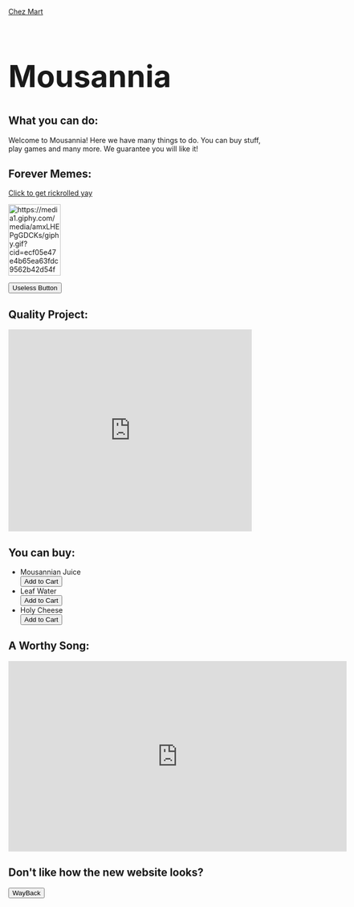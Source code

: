 <a href="mousannia.github.io/chezmart.htm" title="Visit Chez Mart" >Chez Mart</a>

<html>
<body>

<h1 title="The Best Website Ever" style="font-size:60px;">Mousannia</h1>

<h2>What you can do:</h2>

<p>Welcome to Mousannia! Here we have many things to do. You can buy stuff,
play games and many more. We guarantee you will like it!</p>

<h2>Forever Memes:</h2>

<a href="https://www.youtube.com/watch?v=dQw4w9WgXcQ">Click to get rickrolled yay</a>

<img src="https://media1.giphy.com/media/amxLHEPgGDCKs/giphy.gif?cid=ecf05e47e4b65ea63fdc9562b42d54fbf0b0e5c502fb6c51&rid=giphy.gif" alt="https://media1.giphy.com/media/amxLHEPgGDCKs/giphy.gif?cid=ecf05e47e4b65ea63fdc9562b42d54fbf0b0e5c502fb6c51&rid=giphy.gif" width="104" height="142">

<button>Useless Button</button>

<h2>Quality Project:</h2>

<iframe src="https://scratch.mit.edu/projects/369059766/embed" allowtransparency="true" width="485" height="402" frameborder="0" scrolling="no" allowfullscreen></iframe>


<h2>You can buy:</h2>

<ul>
  <li>Mousannian Juice</li><button>Add to Cart</button>
  <li>Leaf Water</li> <button>Add to Cart</button>
  <li>Holy Cheese</li> <button>Add to Cart</button>
</ul>

<h2>A Worthy Song:</h2>

<iframe width="674" height="379" src="https://www.youtube.com/embed/dgha9S39Y6M" frameborder="0" allow="accelerometer; autoplay; encrypted-media; gyroscope; picture-in-picture" allowfullscreen></iframe>
  
 <h2>Don't like how the new website looks?</h2> 
  
<button onclick="document.location = 'home.htm'">WayBack</button>  
  
</body>
</html>
